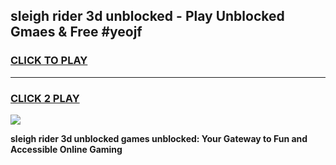 
## sleigh rider 3d unblocked - Play Unblocked Gmaes & Free #yeojf
<h3>
<a href="https://news.freeplayer.one?title=sleigh_rider_3d_unblocked&ref=24F">CLICK TO PLAY</a></h3>
<hr>

<h3>
<a href="https://news.freeplayer.one?title=sleigh_rider_3d_unblocked&ref=24F">CLICK 2 PLAY</a>
  
</h3>

<a href="https://news.freeplayer.one?title=sleigh_rider_3d_unblocked&ref=24F/"><img src="https://clearcache.store/games.png"></a>


**sleigh rider 3d unblocked games unblocked: Your Gateway to Fun and Accessible Online Gaming**

